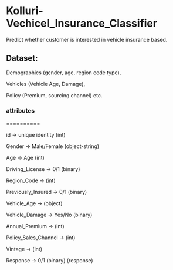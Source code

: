 # Kolluri-Vechicel_Insurance_Classifier
Predict whether customer is interested in vehicle insurance based.

## Dataset: 

Demographics (gender, age, region code type),

Vehicles (Vehicle Age, Damage),

Policy (Premium, sourcing channel) etc.


### attributes
==========

id -> unique identity (int)             

Gender ->  Male/Female (object-string) 

Age ->  Age (int)

Driving_License -> 0/1 (binary)         

Region_Code -> (int)

Previously_Insured -> 0/1 (binary)     

Vehicle_Age -> (object)

Vehicle_Damage -> Yes/No (binary) 

Annual_Premium -> (int)

Policy_Sales_Channel  -> (int) 

Vintage -> (int)

Response -> 0/1 (binary) (response)        
